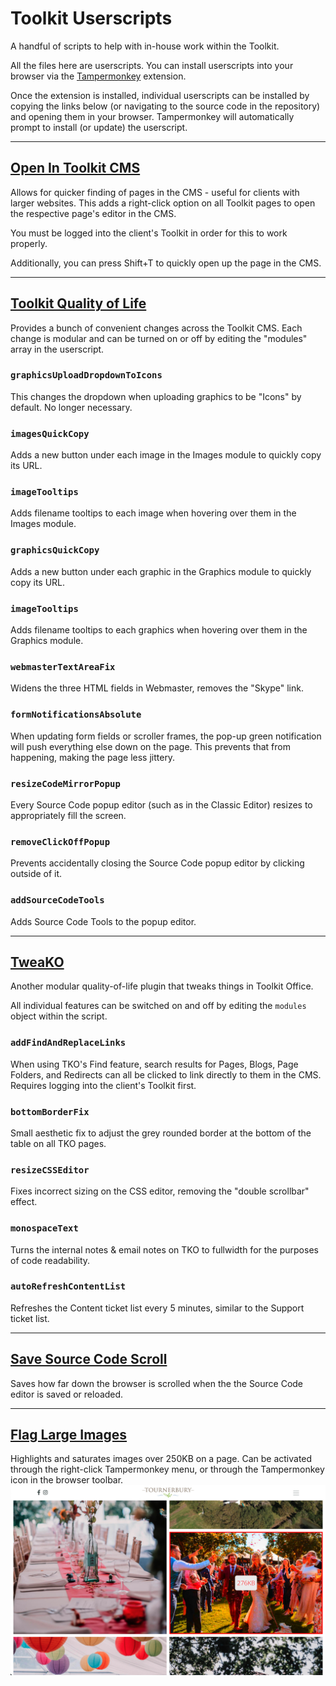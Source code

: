 # Toolkit Userscripts

A handful of scripts to help with in-house work within the Toolkit.

All the files here are userscripts. You can install userscripts into your browser via the [Tampermonkey](https://www.tampermonkey.net/) extension.

Once the extension is installed, individual userscripts can be installed by copying the links below (or navigating to the source code in the repository) and opening them in your browser. Tampermonkey will automatically prompt to install (or update) the userscript.

---

## [Open In Toolkit CMS](https://github.com/Will-Toolkit/Toolkit-Userscripts/raw/refs/heads/main/open-in-toolkit-cms.user.js)

Allows for quicker finding of pages in the CMS - useful for clients with larger websites.
This adds a right-click option on all Toolkit pages to open the respective page's editor in the CMS.

You must be logged into the client's Toolkit in order for this to work properly.

Additionally, you can press Shift+T to quickly open up the page in the CMS.

---

## [Toolkit Quality of Life](https://github.com/Will-Toolkit/Toolkit-Userscripts/raw/refs/heads/main/toolkit-quality-of-life.user.js)

Provides a bunch of convenient changes across the Toolkit CMS.
Each change is modular and can be turned on or off by editing the "modules" array in the userscript.

### **`graphicsUploadDropdownToIcons`**
This changes the dropdown when uploading graphics to be "Icons" by default. No longer necessary.

### **`imagesQuickCopy`**
Adds a new button under each image in the Images module to quickly copy its URL.

### **`imageTooltips`**
Adds filename tooltips to each image when hovering over them in the Images module.

### **`graphicsQuickCopy`**
Adds a new button under each graphic in the Graphics module to quickly copy its URL.

### **`imageTooltips`**
Adds filename tooltips to each graphics when hovering over them in the Graphics module.

### **`webmasterTextAreaFix`**
Widens the three HTML fields in Webmaster, removes the "Skype" link.

### **`formNotificationsAbsolute`**
When updating form fields or scroller frames, the pop-up green notification will push everything else down on the page. This prevents that from happening, making the page less jittery.

### **`resizeCodeMirrorPopup`**
Every Source Code popup editor (such as in the Classic Editor) resizes to appropriately fill the screen.

### **`removeClickOffPopup`**
Prevents accidentally closing the Source Code popup editor by clicking outside of it.

### **`addSourceCodeTools`**
Adds Source Code Tools to the popup editor.

---

## [TweaKO](https://github.com/Will-Toolkit/Toolkit-Userscripts/raw/refs/heads/main/tweako.user.js)

Another modular quality-of-life plugin that tweaks things in Toolkit Office.

All individual features can be switched on and off by editing the `modules` object within the script.

### **`addFindAndReplaceLinks`**
When using TKO's Find feature, search results for Pages, Blogs, Page Folders, and Redirects can all be clicked to link directly to them in the CMS. Requires logging into the client's Toolkit first.

### **`bottomBorderFix`**
Small aesthetic fix to adjust the grey rounded border at the bottom of the table on all TKO pages.

### **`resizeCSSEditor`**
Fixes incorrect sizing on the CSS editor, removing the "double scrollbar" effect.

### **`monospaceText`**
Turns the internal notes & email notes on TKO to fullwidth for the purposes of code readability.

### **`autoRefreshContentList`**
Refreshes the Content ticket list every 5 minutes, similar to the Support ticket list.

---

## [Save Source Code Scroll](https://github.com/Will-Toolkit/Toolkit-Userscripts/raw/refs/heads/main/save-source-code-scroll.user.js)
Saves how far down the browser is scrolled when the the Source Code editor is saved or reloaded.

---

## [Flag Large Images](https://github.com/Will-Toolkit/Toolkit-Userscripts/raw/refs/heads/main/flag-large-images.user.js)
Highlights and saturates images over 250KB on a page. Can be activated through the right-click Tampermonkey menu, or through the Tampermonkey icon in the browser toolbar.
![alt text](assets/tournerbury-large-image.jpg)